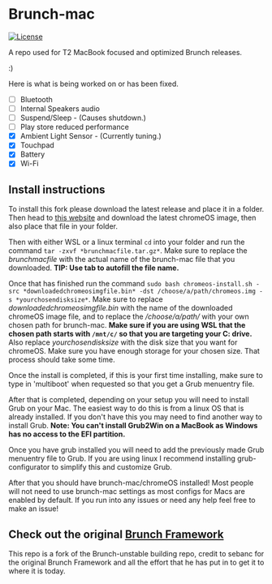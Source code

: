 [license-url]: ./LICENSE
[license-shield]: https://img.shields.io/github/license/sebanc/brunch?label=License&logo=Github&style=flat-square

# Brunch-mac
[![License][license-shield]][license-url]

A repo used for T2 MacBook focused and optimized Brunch releases.

:)

Here is what is being worked on or has been fixed.

- [ ]  Bluetooth 
- [ ]  Internal Speakers audio
- [ ]  Suspend/Sleep - (Causes shutdown.)
- [ ]  Play store reduced performance
- [x]  Ambient Light Sensor - (Currently tuning.)
- [x]  Touchpad
- [x]  Battery
- [x]  Wi-Fi

## Install instructions

To install this fork please download the latest release and place it in a folder. Then head to [this website](https://cros.tech/device/shyvana/) and download the latest chromeOS image, then also place that file in your folder. 

Then with either WSL or a linux terminal `cd` into your folder and run the command `tar -zxvf *brunchmacfile.tar.gz*`. Make sure to replace the *brunchmacfile* with the actual name of the brunch-mac file that you downloaded. **TIP: Use tab to autofill the file name.**

Once that has finished run the command `sudo bash chromeos-install.sh -src *downloadedchromeosimgfile.bin* -dst /choose/a/path/chromeos.img -s *yourchosendisksize*`. Make sure to replace *downloadedchromeosimgfile.bin* with the name of the downloaded chromeOS image file, and to replace the */choose/a/path/* with your own chosen path for brunch-mac. **Make sure if you are using WSL that the chosen path starts with `/mnt/c/` so that you are targeting your C: drive.** Also replace *yourchosendisksize* with the disk size that you want for chromeOS. Make sure you have enough storage for your chosen size. That process should take some time.

Once the install is completed, if this is your first time installing, make sure to type in 'multiboot' when requested so that you get a Grub menuentry file.

After that is completed, depending on your setup you will need to install Grub on your Mac. The easiest way to do this is from a linux OS that is already installed. If you don't have this you may need to find another way to install Grub. **Note: You can't install Grub2Win on a MacBook as Windows has no access to the EFI partition.**

Once you have grub installed you will need to add the previously made Grub menuentry file to Grub. If you are using linux I recommend installing grub-configurator to simplify this and customize Grub.

After that you should have brunch-mac/chromeOS installed! Most people will not need to use brunch-mac settings as most configs for Macs are enabled by default. If you run into any issues or need any help feel free to make an issue!

## Check out the original [Brunch Framework](https://github.com/sebanc/brunch)

This repo is a fork of the Brunch-unstable building repo, credit to sebanc for the original Brunch Framework and all the effort that he has put in to get it to where it is today.
